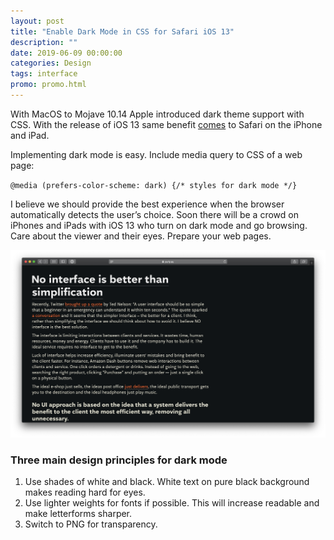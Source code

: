 ```yaml
---
layout: post
title: "Enable Dark Mode in CSS for Safari iOS 13"
description: ""
date: 2019-06-09 00:00:00
categories: Design
tags: interface
promo: promo.html
---
```


With MacOS to Mojave 10.14 Apple introduced dark theme support with CSS. With the release of iOS 13 same benefit [comes](https://developer.apple.com/documentation/safari_release_notes/safari_13_beta_release_notes) to Safari on the iPhone and iPad.

Implementing dark mode is easy. Include media query to CSS of a web page:

`@media (prefers-color-scheme: dark) {/* styles for dark mode */}`

I believe we should provide the best experience when the browser automatically detects the user’s choice. Soon there will be a crowd on iPhones and iPads with iOS 13 who turn on dark mode and go browsing.  Care about the viewer and their eyes. Prepare your web pages.

![Dark mode iOS web](/blog_img/advices/dark.png)

### Three main design principles for dark mode

1. Use shades of white and black. White text on pure black background makes reading hard for eyes.
2. Use lighter weights for fonts if possible. This will increase readable and make letterforms sharper.   
3. Switch to PNG for transparency.